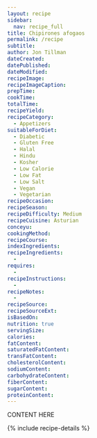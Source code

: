 ```yaml
---
layout: recipe
sidebar:
  nav: recipe_full
title: Chipirones afogaos
permalink: /recipe
subtitle: 
author: Jon Tillman
dateCreated: 
datePublished: 
dateModified: 
recipeImage: 
recipeImageCaption: 
prepTime: 
cookTime: 
totalTime: 
recipeYield: 
recipeCategory:
  - Appetizers
suitableForDiet:
  - Diabetic
  - Gluten Free
  - Halal
  - Hindu
  - Kosher
  - Low Calorie
  - Low Fat
  - Low Salt
  - Vegan
  - Vegetarian
recipeOccasion: 
recipeSeason: 
recipeDifficulty: Medium
recipeCuisine: Asturian
conceyu: 
cookingMethod: 
recipeCourse: 
indexIngredients:
recipeIngredients:
  - 
requires:
  - 
recipeInstructions:
  - 
recipeNotes:
  - 
recipeSource: 
recipeSourceExt: 
isBasedOn:
nutrition: true
servingSize: 
calories: 
fatContent: 
saturatedFatContent: 
transFatContent: 
cholesterolContent: 
sodiumContent: 
carbohydrateContent: 
fiberContent: 
sugarContent: 
proteinContent: 
---
```

CONTENT HERE 

{% include recipe-details %}